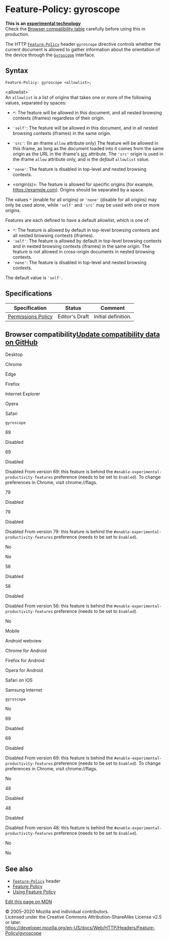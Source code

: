 Feature-Policy: gyroscope
=========================

**This is an [experimental technology](https://developer.mozilla.org/en-US/docs/MDN/Contribute/Guidelines/Conventions_definitions#Experimental)**  
Check the [Browser compatibility table](#Browser_compatibility) carefully before using this in production.

The HTTP [`Feature-Policy`](../feature-policy) header `gyroscope` directive controls whether the current document is allowed to gather information about the orientation of the device through the [`Gyroscope`](https://developer.mozilla.org/en-US/docs/Web/API/Gyroscope) interface.

Syntax
------

    Feature-Policy: gyroscope <allowlist>;

&lt;allowlist&gt;  
An `allowlist` is a list of origins that takes one or more of the following values, separated by spaces:

-   `*`: The feature will be allowed in this document, and all nested browsing contexts (iframes) regardless of their origin.
-   `'self'`: The feature will be allowed in this document, and in all nested browsing contexts (iframes) in the same origin.
-   `'src'`: (In an iframe `allow` attribute only) The feature will be allowed in this iframe, as long as the document loaded into it comes from the same origin as the URL in the iframe's [src](https://developer.mozilla.org/en-US/docs/Web/HTML/Element/iframe#Attributes) attribute.
    The `'src'` origin is used in the iframe `allow` attribute only, and is the *default* `allowlist` value.

-   `'none'`: The feature is disabled in top-level and nested browsing contexts.
-   &lt;origin(s)&gt;: The feature is allowed for specific origins (for example, https://example.com). Origins should be separated by a space.

The values `*` (enable for all origins) or `'none'` (disable for all origins) may only be used alone, while `'self'` and `'src'` may be used with one or more origins.

Features are each defined to have a default allowlist, which is one of:

-   `*`: The feature is allowed by default in top-level browsing contexts and all nested browsing contexts (iframes).
-   `'self'`: The feature is allowed by default in top-level browsing contexts and in nested browsing contexts (iframes) in the same origin. The feature is not allowed in cross-origin documents in nested browsing contexts.
-   `'none'`: The feature is disabled in top-level and nested browsing contexts.

The default value is `'self'`.

Specifications
--------------

<table><thead><tr class="header"><th>Specification</th><th>Status</th><th>Comment</th></tr></thead><tbody><tr class="odd"><td><a href="https://w3c.github.io/webappsec-permissions-policy/">Permissions Policy</a></td><td><span class="spec-ED">Editor's Draft</span></td><td>Initial definition.</td></tr></tbody></table>

Browser compatibility<a href="https://github.com/mdn/browser-compat-data" class="bc-github-link">Update compatibility data on GitHub</a>
----------------------------------------------------------------------------------------------------------------------------------------

Desktop

<span class="bc-head-txt-label bc-head-icon-chrome">Chrome</span>

<span class="bc-head-txt-label bc-head-icon-edge">Edge</span>

<span class="bc-head-txt-label bc-head-icon-firefox">Firefox</span>

<span class="bc-head-txt-label bc-head-icon-ie">Internet Explorer</span>

<span class="bc-head-txt-label bc-head-icon-opera">Opera</span>

<span class="bc-head-txt-label bc-head-icon-safari">Safari</span>

`gyroscope`

69

Disabled

69

Disabled

Disabled From version 69: this feature is behind the `#enable-experimental-productivity-features` preference (needs to be set to `Enabled`). To change preferences in Chrome, visit chrome://flags.

79

Disabled

79

Disabled

Disabled From version 79: this feature is behind the `#enable-experimental-productivity-features` preference (needs to be set to `Enabled`).

No

No

56

Disabled

56

Disabled

Disabled From version 56: this feature is behind the `#enable-experimental-productivity-features` preference (needs to be set to `Enabled`).

No

Mobile

<span class="bc-head-txt-label bc-head-icon-webview_android">Android webview</span>

<span class="bc-head-txt-label bc-head-icon-chrome_android">Chrome for Android</span>

<span class="bc-head-txt-label bc-head-icon-firefox_android">Firefox for Android</span>

<span class="bc-head-txt-label bc-head-icon-opera_android">Opera for Android</span>

<span class="bc-head-txt-label bc-head-icon-safari_ios">Safari on iOS</span>

<span class="bc-head-txt-label bc-head-icon-samsunginternet_android">Samsung Internet</span>

`gyroscope`

No

69

Disabled

69

Disabled

Disabled From version 69: this feature is behind the `#enable-experimental-productivity-features` preference (needs to be set to `Enabled`). To change preferences in Chrome, visit chrome://flags.

No

48

Disabled

48

Disabled

Disabled From version 48: this feature is behind the `#enable-experimental-productivity-features` preference (needs to be set to `Enabled`).

No

No

See also
--------

-   [`Feature-Policy`](../feature-policy) header
-   [Feature Policy](../../feature_policy)
-   [Using Feature Policy](../../feature_policy/using_feature_policy)

<a href="https://developer.mozilla.org/en-US/docs/Web/HTTP/Headers/Feature-Policy/gyroscope$edit" class="_attribution-link">Edit this page on MDN</a>

© 2005–2020 Mozilla and individual contributors.  
Licensed under the Creative Commons Attribution-ShareAlike License v2.5 or later.  
<a href="https://developer.mozilla.org/en-US/docs/Web/HTTP/Headers/Feature-Policy/gyroscope" class="_attribution-link">https://developer.mozilla.org/en-US/docs/Web/HTTP/Headers/Feature-Policy/gyroscope</a>
